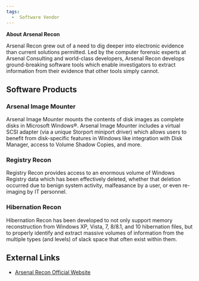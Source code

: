 ```yaml
---
tags:
  -  Software Vendor
---
```

**About Arsenal Recon**

Arsenal Recon grew out of a need to dig deeper into electronic evidence
than current solutions permitted. Led by the computer forensic experts
at Arsenal Consulting and world-class developers, Arsenal Recon develops
ground-breaking software tools which enable investigators to extract
information from their evidence that other tools simply cannot.

## Software Products

### Arsenal Image Mounter

Arsenal Image Mounter mounts the contents of disk images as complete
disks in Microsoft Windows®. Arsenal Image Mounter includes a virtual
SCSI adapter (via a unique Storport miniport driver) which allows users
to benefit from disk-specific features in Windows like integration with
Disk Manager, access to Volume Shadow Copies, and more.

### Registry Recon

Registry Recon provides access to an enormous volume of Windows Registry
data which has been effectively deleted, whether that deletion occurred
due to benign system activity, malfeasance by a user, or even re-imaging
by IT personnel.

### Hibernation Recon

Hibernation Recon has been developed to not only support memory
reconstruction from Windows XP, Vista, 7, 8/8.1, and 10 hibernation
files, but to properly identify and extract massive volumes of
information from the multiple types (and levels) of slack space that
often exist within them.

## External Links

- [Arsenal Recon Official Website](https://ArsenalRecon.com/)

